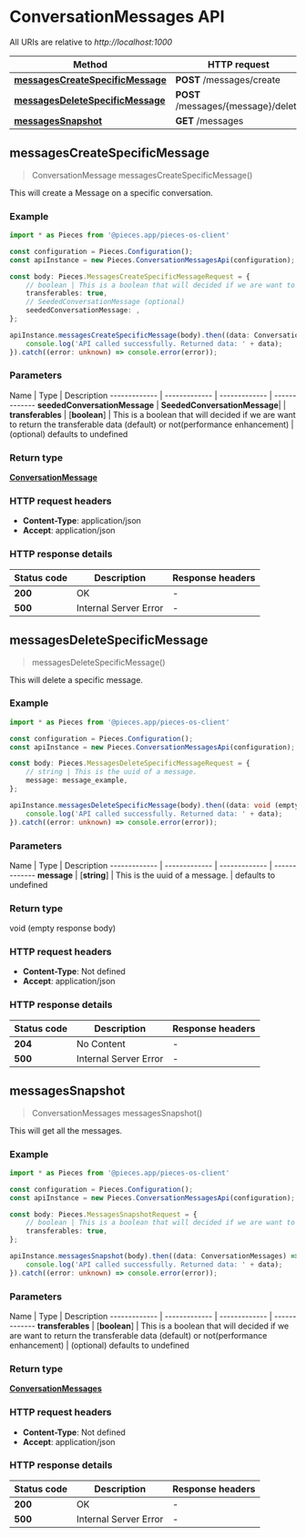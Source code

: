 # ConversationMessages API

All URIs are relative to *http://localhost:1000*

Method | HTTP request
------------- | -------------
[**messagesCreateSpecificMessage**](ConversationMessagesApi#messagescreatespecificmessage) | **POST** /messages/create
[**messagesDeleteSpecificMessage**](ConversationMessagesApi#messagesdeletespecificmessage) | **POST** /messages/\{message\}/delete
[**messagesSnapshot**](ConversationMessagesApi#messagessnapshot) | **GET** /messages


## **messagesCreateSpecificMessage**
> ConversationMessage messagesCreateSpecificMessage()

This will create a Message on a specific conversation.

### Example

```typescript
import * as Pieces from '@pieces.app/pieces-os-client'

const configuration = Pieces.Configuration();
const apiInstance = new Pieces.ConversationMessagesApi(configuration);

const body: Pieces.MessagesCreateSpecificMessageRequest = {
    // boolean | This is a boolean that will decided if we are want to return the transferable data (default) or not(performance enhancement) (optional)
    transferables: true,
    // SeededConversationMessage (optional)
    seededConversationMessage: ,
};

apiInstance.messagesCreateSpecificMessage(body).then((data: ConversationMessage) => {
    console.log('API called successfully. Returned data: ' + data);
}).catch((error: unknown) => console.error(error));
```

### Parameters

Name | Type | Description
------------- | ------------- | ------------- | -------------
 **seededConversationMessage** | **SeededConversationMessage**|  |
 **transferables** | [**boolean**] | This is a boolean that will decided if we are want to return the transferable data (default) or not(performance enhancement) | (optional) defaults to undefined


### Return type

[**ConversationMessage**](../models/ConversationMessage)

### HTTP request headers

- **Content-Type**: application/json
- **Accept**: application/json


### HTTP response details
| Status code | Description | Response headers
|-------------|-------------|------------------
**200** | OK |  -  |
**500** | Internal Server Error |  -  |

## **messagesDeleteSpecificMessage**
> messagesDeleteSpecificMessage()

This will delete a specific message.

### Example

```typescript
import * as Pieces from '@pieces.app/pieces-os-client'

const configuration = Pieces.Configuration();
const apiInstance = new Pieces.ConversationMessagesApi(configuration);

const body: Pieces.MessagesDeleteSpecificMessageRequest = {
    // string | This is the uuid of a message.
    message: message_example,
};

apiInstance.messagesDeleteSpecificMessage(body).then((data: void (empty response body)) => {
    console.log('API called successfully. Returned data: ' + data);
}).catch((error: unknown) => console.error(error));
```

### Parameters

Name | Type | Description
------------- | ------------- | ------------- | -------------
 **message** | [**string**] | This is the uuid of a message. | defaults to undefined


### Return type

void (empty response body)

### HTTP request headers

- **Content-Type**: Not defined
- **Accept**: application/json


### HTTP response details
| Status code | Description | Response headers
|-------------|-------------|------------------
**204** | No Content |  -  |
**500** | Internal Server Error |  -  |

## **messagesSnapshot**
> ConversationMessages messagesSnapshot()

This will get all the messages.

### Example

```typescript
import * as Pieces from '@pieces.app/pieces-os-client'

const configuration = Pieces.Configuration();
const apiInstance = new Pieces.ConversationMessagesApi(configuration);

const body: Pieces.MessagesSnapshotRequest = {
    // boolean | This is a boolean that will decided if we are want to return the transferable data (default) or not(performance enhancement) (optional)
    transferables: true,
};

apiInstance.messagesSnapshot(body).then((data: ConversationMessages) => {
    console.log('API called successfully. Returned data: ' + data);
}).catch((error: unknown) => console.error(error));
```

### Parameters

Name | Type | Description
------------- | ------------- | ------------- | -------------
 **transferables** | [**boolean**] | This is a boolean that will decided if we are want to return the transferable data (default) or not(performance enhancement) | (optional) defaults to undefined


### Return type

[**ConversationMessages**](../models/ConversationMessages)

### HTTP request headers

- **Content-Type**: Not defined
- **Accept**: application/json


### HTTP response details
| Status code | Description | Response headers
|-------------|-------------|------------------
**200** | OK |  -  |
**500** | Internal Server Error |  -  |


